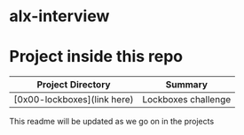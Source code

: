 # alx-interview


# Project inside this repo

| Project Directory| Summary |
| ------------------------------------|----| 
| [0x00-lockboxes](link here)| Lockboxes challenge | 
 

This readme will be updated as we go on in the projects 
